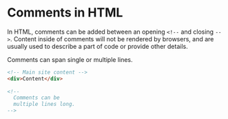 # Comments in HTML

In HTML, comments can be added between an opening `<!--` and closing `-->`. Content inside of comments will not be rendered by browsers, and are usually used to describe a part of code or provide other details.

Comments can span single or multiple lines.

```html
<!-- Main site content -->
<div>Content</div>
 
<!--
  Comments can be 
  multiple lines long.
-->
```

